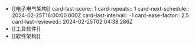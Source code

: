 - [[电子电气架构]]
  card-last-score:: 1
  card-repeats:: 1
  card-next-schedule:: 2024-02-25T16:00:00.000Z
  card-last-interval:: -1
  card-ease-factor:: 2.5
  card-last-reviewed:: 2024-02-25T02:04:38.286Z
- [[工具软件]]
- [[软件架构]]